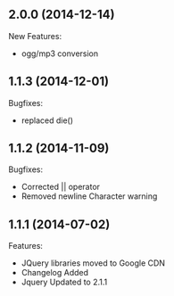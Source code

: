 ## 2.0.0 (2014-12-14)

New Features:

  - ogg/mp3 conversion

## 1.1.3 (2014-12-01)

Bugfixes:

  - replaced die()

## 1.1.2 (2014-11-09)

Bugfixes:

  - Corrected || operator
  - Removed newline Character warning

## 1.1.1 (2014-07-02)

Features:

  - JQuery libraries moved to Google CDN
  - Changelog Added
  - Jquery Updated to 2.1.1
